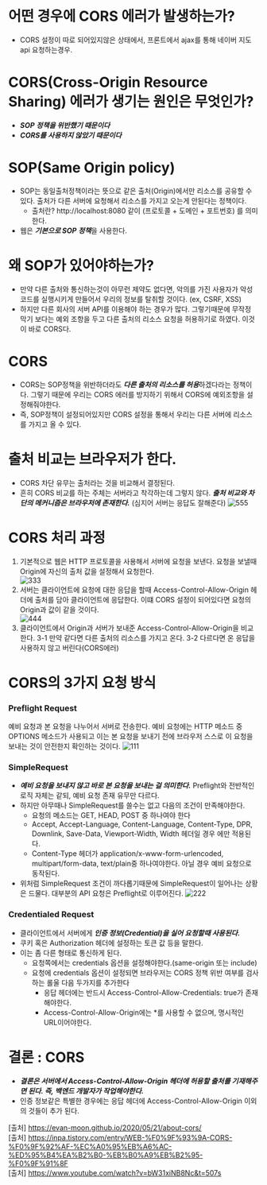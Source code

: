 # 어떤 경우에 CORS 에러가 발생하는가?
- CORS 설정이 따로 되어있지않은 상태에서, 프론트에서 ajax를 통해 네이버 지도 api 요청하는경우. 

# CORS(Cross-Origin Resource Sharing) 에러가 생기는 원인은 무엇인가?
- ***SOP 정책을 위반했기 때문이다***
- ***CORS를 사용하지 않았기 때문이다***

# SOP(Same Origin policy)
- SOP는 동일출처정책이라는 뜻으로 같은 출처(Origin)에서만 리소스를 공유할 수 있다. 출처가 다른 서버에 요청해서 리소스를 가지고 오는게 안된다는 정책이다.
	- 출처란? http://localhost:8080 같이 (프로토콜 + 도메인 + 포트번호) 를 의미한다. 
- 웹은 ***기본으로 SOP 정책***을 사용한다.

# 왜 SOP가 있어야하는가?
- 만약 다른 출처와 통신하는것이 아무런 제약도 없다면, 악의를 가진 사용자가 악성코드를 실행시키게 만들어서 우리의 정보를 탈취할 것이다. (ex, CSRF, XSS)
- 하지만 다른 회사의 서버 API를 이용해야 하는 경우가 많다. 그렇기때문에 무작정 막기 보다는 예외 조항을 두고 다른 출처의 리소스 요청을 허용하기로 하였다. 이것이 바로 CORS다.

# CORS
- CORS는 SOP정책을 위반하더라도 ***다른 출처의 리소스를 허용***하겠다라는 정책이다. 그렇기 때문에 우리는 CORS 에러를 방지하기 위해서 CORS에 예외조항을 설정해줘야한다.
- 즉, SOP정책이 설정되어있지만 CORS 설정을 통해서 우리는 다른 서버에 리소스를 가지고 올 수 있다.

# 출처 비교는 브라우저가 한다.
- CORS 차단 유무는 출처라는 것을 비교해서 결정된다.
- 흔히 CORS 비교를 하는 주체는 서버라고 착각하는데 그렇지 않다. ***출처 비교와 차단의 메커니즘은 브라우저에 존재한다.*** (심지어 서버는 응답도 잘해준다)
![555](https://user-images.githubusercontent.com/22884224/222697924-5d899f3f-d91c-4fae-b8b4-93cee58a860c.png)


# CORS 처리 과정
1. 기본적으로 웹은 HTTP 프로토콜을 사용해서 서버에 요청을 보낸다. 요청을 보낼때 Origin에 자신의 출처 값을 설정해서 요청한다.   
![333](https://user-images.githubusercontent.com/22884224/222697395-e98bfb52-b026-48ea-99cc-6b9979a272ff.png)
2. 서버는 클라이언트에 요청에 대한 응답을 할때 Access-Control-Allow-Origin 헤더에 출처를 담아 클라이언트에 응답한다. 이떄 CORS 설정이 되어있다면 요청의 Origin과 값이 같을 것이다.   
![444](https://user-images.githubusercontent.com/22884224/222697438-79d91f5d-5293-4196-bba7-41bec74e2c97.png)
3. 클라이언트에서 Origin과 서버가 보내준 Access-Control-Allow-Origin을 비교한다.
3-1 만약 같다면 다른 출처의 리소스를 가지고 온다.
3-2 다르다면 온 응답을 사용하지 않고 버린다(CORS에러)

# CORS의 3가지 요청 방식
### Preflight Request
예비 요청과 본 요청을 나누어서 서버로 전송한다. 예비 요청에는 HTTP 메소드 중 OPTIONS 메소드가 사용되고 이는 본 요청을 보내기 전에 브라우저 스스로 이 요청을 보내는 것이 안전한지 확인하는 것이다.
![111](https://user-images.githubusercontent.com/22884224/222696920-db09da73-f115-4fea-b591-9f29a338081c.png)

### SimpleRequest
- ***예비 요청을 보내지 않고 바로 본 요청을 보내는 걸 의미한다.*** Preflight와 전반적인 로직 자체는 같되, 예비 요청 존재 유무만 다르다.
- 하지만 아무때나 SimpleRequest를 쓸수는 없고 다음의 조건이 만족해야한다.
    - 요청의 메소드는 GET, HEAD, POST 중 하나여야 한다
    - Accept, Accept-Language, Content-Language, Content-Type, DPR, Downlink, Save-Data, Viewport-Width, Width 헤더일 경우 에만 적용된다.
    - Content-Type 헤더가 application/x-www-form-urlencoded, multipart/form-data, text/plain중 하나여야한다. 아닐 경우 예비 요청으로 동작된다.
- 위처럼 SimpleRequest 조건이 까다롭기때문에 SimpleRequest이 일어나는 상황은 드물다. 대부분의 API 요청은 Preflight로 이루어진다.
![222](https://user-images.githubusercontent.com/22884224/222696925-64edacbf-2b53-44bd-9086-7ee1e5f7c69e.png)


### Credentialed Request
- 클라이언트에서 서버에게 ***인증 정보(Credential)을 실어 요청할때 사용된다.***
- 쿠키 혹은 Authorization 헤더에 설정하는 토큰 값 등을 말한다.
- 이는 좀 다른 형태로 통신하게 된다.
    - 요청쪽에서는 credentials 옵션을 설정해야한다.(same-origin 또는 include)
    - 요청에 credentials 옵션이 설정되면 브라우저는 CORS 정책 위반 여부를 검사하는 롤울 다음 두가지를 추가한다
	    - 응답 헤더에는 반드시 Access-Control-Allow-Credentials: true가 존재해야한다.
	    - Access-Control-Allow-Origin에는 *를 사용할 수 없으며, 명시적인 URL이어야한다.

# 결론 : CORS
- ***결론은 서버에서 Access-Control-Allow-Origin 헤더에 허용할 출처를 기재해주면 된다. 즉, 백엔드 개발자가 작업해야한다.***
- 인증 정보같은 특별한 경우에는 응답 헤더에 Access-Control-Allow-Origin 이외의 것들이 추가 된다.

[출처] https://evan-moon.github.io/2020/05/21/about-cors/      
[출처] https://inpa.tistory.com/entry/WEB-%F0%9F%93%9A-CORS-%F0%9F%92%AF-%EC%A0%95%EB%A6%AC-%ED%95%B4%EA%B2%B0-%EB%B0%A9%EB%B2%95-%F0%9F%91%8F     
[출처] https://www.youtube.com/watch?v=bW31xiNB8Nc&t=507s      
